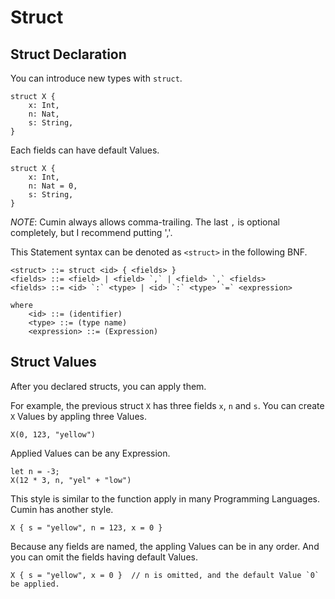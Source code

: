 # Struct

## Struct Declaration

You can introduce new types with `struct`.

```rust,no_run,noplayground
struct X {
    x: Int,
    n: Nat,
    s: String,
}
```

Each fields can have default Values.

```rust,no_run,noplayground
struct X {
    x: Int,
    n: Nat = 0,
    s: String,
}
```

_NOTE_:
Cumin always allows comma-trailing.
The last `,` is optional completely, but I recommend putting ','.

This Statement syntax can be denoted as `<struct>` in the following BNF.

```
<struct> ::= struct <id> { <fields> }
<fields> ::= <field> | <field> `,` | <field> `,` <fields>
<fields> ::= <id> `:` <type> | <id> `:` <type> `=` <expression>

where
    <id> ::= (identifier)
    <type> ::= (type name)
    <expression> ::= (Expression)
```

## Struct Values

After you declared structs, you can apply them.

For example, the previous struct `X` has three fields `x`, `n` and `s`.
You can create `X` Values by appling three Values.

```rust,no_run,noplayground
X(0, 123, "yellow")
```

Applied Values can be any Expression.

```rust,no_run,noplayground
let n = -3;
X(12 * 3, n, "yel" + "low")
```

This style is similar to the function apply in many Programming Languages.
Cumin has another style.

```rust,no_run,noplayground
X { s = "yellow", n = 123, x = 0 }
```

Because any fields are named, the appling Values can be in any order.
And you can omit the fields having default Values.

```rust,no_run,noplayground
X { s = "yellow", x = 0 }  // n is omitted, and the default Value `0` be applied.
```


